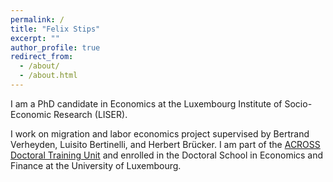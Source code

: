```yaml
---
permalink: /
title: "Felix Stips"
excerpt: ""
author_profile: true
redirect_from: 
  - /about/
  - /about.html
---
```


I am a PhD candidate in Economics at the Luxembourg Institute of Socio-Economic Research (LISER).

I work on migration and labor economics project supervised by Bertrand Verheyden, Luisito Bertinelli, and Herbert Brücker. I am part of the [ACROSS Doctoral Training Unit](https://sites.google.com/view/fredericdocquier/xingb-blog/across) and enrolled in the Doctoral School in Economics and Finance at the University of Luxembourg. 




